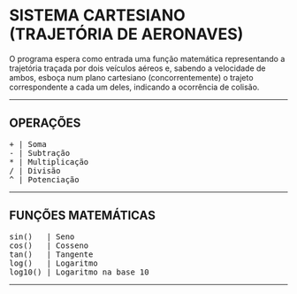 # SISTEMA CARTESIANO (TRAJETÓRIA DE AERONAVES)
O programa espera como entrada uma função matemática representando a trajetória traçada por dois veículos aéreos e, sabendo a velocidade de ambos, esboça num plano cartesiano (concorrentemente) o trajeto correspondente a cada um deles, indicando a ocorrência de colisão.
***************************************

## OPERAÇÕES
<pre>
+ | Soma
- | Subtração
* | Multiplicação
/ | Divisão
^ | Potenciação
</pre>
***************************************

## FUNÇÕES MATEMÁTICAS
<pre>
sin()   | Seno 
cos()   | Cosseno
tan()   | Tangente
log()   | Logaritmo
log10() | Logaritmo na base 10
</pre>
***************************************
